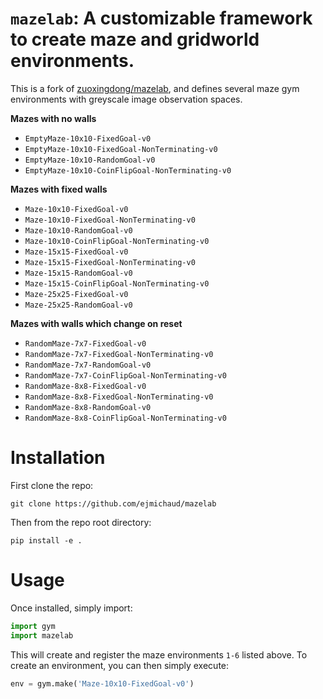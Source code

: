 # `mazelab`: A customizable framework to create maze and gridworld environments.

This is a fork of [zuoxingdong/mazelab](https://github.com/zuoxingdong/mazelab), and defines several maze gym environments with greyscale image observation spaces.

**Mazes with no walls**
* `EmptyMaze-10x10-FixedGoal-v0`
* `EmptyMaze-10x10-FixedGoal-NonTerminating-v0`
* `EmptyMaze-10x10-RandomGoal-v0`
* `EmptyMaze-10x10-CoinFlipGoal-NonTerminating-v0`

**Mazes with fixed walls**
* `Maze-10x10-FixedGoal-v0`
* `Maze-10x10-FixedGoal-NonTerminating-v0`
* `Maze-10x10-RandomGoal-v0`
* `Maze-10x10-CoinFlipGoal-NonTerminating-v0`
* `Maze-15x15-FixedGoal-v0`
* `Maze-15x15-FixedGoal-NonTerminating-v0`
* `Maze-15x15-RandomGoal-v0`
* `Maze-15x15-CoinFlipGoal-NonTerminating-v0`
* `Maze-25x25-FixedGoal-v0`
* `Maze-25x25-RandomGoal-v0`

**Mazes with walls which change on reset**
* `RandomMaze-7x7-FixedGoal-v0`
* `RandomMaze-7x7-FixedGoal-NonTerminating-v0`
* `RandomMaze-7x7-RandomGoal-v0`
* `RandomMaze-7x7-CoinFlipGoal-NonTerminating-v0`
* `RandomMaze-8x8-FixedGoal-v0`
* `RandomMaze-8x8-FixedGoal-NonTerminating-v0`
* `RandomMaze-8x8-RandomGoal-v0`
* `RandomMaze-8x8-CoinFlipGoal-NonTerminating-v0`

# Installation

First clone the repo:
```
git clone https://github.com/ejmichaud/mazelab
```
Then from the repo root directory:
```
pip install -e .
```

# Usage

Once installed, simply import:
```python
import gym
import mazelab
```
This will create and register the maze environments `1-6` listed above. To create an environment, you can then simply execute:
```python
env = gym.make('Maze-10x10-FixedGoal-v0')
```


